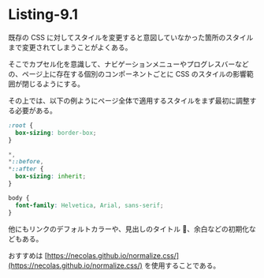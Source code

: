 # Listing-9.1

既存の CSS に対してスタイルを変更すると意図していなかった箇所のスタイルまで変更されてしまうことがよくある。

そこでカプセル化を意識して、ナビゲーションメニューやプログレスバーなどの、ページ上に存在する個別のコンポーネントごとに CSS のスタイルの影響範囲が閉じるようにする。

その上では、以下の例ようにページ全体で適用するスタイルをまず最初に調整する必要がある。

```css
:root {
  box-sizing: border-box;
}

*,
*::before,
*::after {
  box-sizing: inherit;
}

body {
  font-family: Helvetica, Arial, sans-serif;
}
```

他にもリンクのデフォルトカラーや、見出しのタイトル 、余白などの初期化などもある。

おすすめは [https://necolas.github.io/normalize.css/](https://necolas.github.io/normalize.css/) を使用することである。
